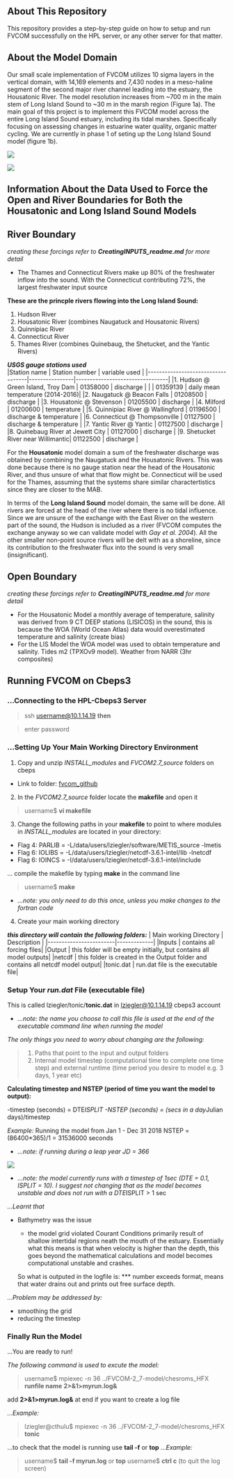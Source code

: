 ## About This Repository

This repository provides a step-by-step guide on how to setup and run FVCOM successfully on the HPL server, or any other server for that matter. 

## About the Model Domain
Our small scale implementation of FVCOM utilizes 10 sigma layers in the vertical domain, with 14,169 elements and 7,430 nodes in a meso-haline segment of the second major river channel leading into the estuary, the Housatonic River. The model resolution increases from ~700 m in the main stem of Long Island Sound to ~30 m in the marsh region (Figure 1a). The main goal of this project is to implement this FVCOM model across the entire Long Island Sound estuary, including its tidal marshes. Specifically focusing on assessing changes in estuarine water quality, organic matter cycling. We are currently in phase 1 of seting up the Long Island Sound model (figure 1b).

![](./../github-figures/mesh_hr.jpeg)

![](./../github-figures/lis_grid.001.jpeg)

## Information About the Data Used to Force the Open and River Boundaries for Both the Housatonic and Long Island Sound Models 

## River Boundary 
*creating these forcings refer to **CreatingINPUTS_readme.md** for more detail*

- The Thames and Connecticut Rivers make up 80% of the freshwater inflow into the sound. With the Connecticut contributing 72%,
the largest freshwater input source

**These are the princple rivers flowing into the Long Island Sound:**

1. Hudson River 
2. Housatonic River (combines Naugatuck and Housatonic Rivers)
3. Quinnipiac River
4. Connecticut River
5. Thames River (combines Quinebaug, the Shetucket, and the Yantic Rivers)

***USGS gauge stations used***  
|Station name                       | Station number | variable used                   |
|-----------------------------------|----------------|---------------------------------|
|1. Hudson @ Green Island, Troy Dam | 01358000       | discharge                       |
|                                   | 01359139       | daily mean temperature (2014-2016)|
|2. Naugatuck @ Beacon Falls        | 01208500       | discharge                       |
|3. Housatonic @ Stevenson          | 01205500       | discharge                       |
|4. Milford                         | 01200600       | temperature                     |
|5. Quinnipiac River @ Wallingford  | 01196500       | discharge & temperature         |
|6. Connecticut @ Thompsonville     | 01127500       | discharge & temperature         | 
|7. Yantic River @ Yantic           | 01127500       | discharge                       |
|8. Quinebaug River at Jewett City  | 01127000       | discharge                       |
|9. Shetucket River near Willimantic| 01122500       | discharge                       |

For the **Housatonic** model domain a sum of the freshwater discharge was obtained by combining the Naugatuck and the Housatonic Rivers. 
This was done because there is no gauge station near the head of the Housatonic River, and thus unsure of what that flow might be. 
Connecticut will be used for the Thames, assuming that the systems share similar charactertistics since they are closer to the MAB.

In terms of the **Long Island Sound** model domain, the same will be done. All rivers are forced at the head of the river where there is no tidal influence. Since we are unsure of the exchange with the East River on the western part of the sound, the Hudson is included as a river (FVCOM computes the exchange anyway so we can validate model with 
*Gay et al. 2004*). All the other smaller non-point source rivers will be delt with as a shoreline, since its contribution to the freshwater flux into the sound is very small (insignificant). 

## Open Boundary
*creating these forcings refer to **CreatingINPUTS_readme.md** for more detail*

- For the Housatonic Model a monthly average of temperature, salinity was derived from 9 CT DEEP stations (LISICOS) in the sound,
this is because the WOA (World Ocean Atlas) data would overestimated temperature and salinity (create bias)
- For the LIS Model the WOA model was used to obtain temperature and salinity. Tides m2 (TPXOv9 model). Weather from NARR (3hr composites)

## Running FVCOM on Cbeps3

### ...Connecting to the HPL-Cbeps3 Server 

> ssh username@10.1.14.19 **then**

> enter password

### ...Setting Up Your Main Working Directory Environment  

1. Copy and unzip *INSTALL_modules* and *FVCOM2.7_source* folders on cbeps
- Link to folder: [fvcom_github]

2. In the *FVCOM2.7_source* folder locate the **makefile** and open it

> username$ **vi makefile**

3. Change the following paths in your **makefile** to point to where modules in *INSTALL_modules* are located in your directory:

 - Flag 4: PARLIB = -L/data/users/lziegler/software/METIS_source -lmetis
 - Flag 6: IOLIBS =  -L/data/users/lziegler/netcdf-3.6.1-intel/lib  -lnetcdf
 - Flag 6: IOINCS =  -I/data/users/lziegler/netcdf-3.6.1-intel/include

... compile the makefile by typing **make** in the command line

> username$ **make**

- *...note: you only need to do this once, unless you make changes to the fortran code*

4. Create your main working directory 

***this directory will contain the following folders:***
| Main working Directory | Description |
|------------------------|-------------|
|Inputs                  | contains all forcing files|
|Output                  | this folder will be empty initially, but contains all model outputs|
|netcdf                  | this folder is created in the Output folder and contains all netcdf model output|
|tonic.dat               | run.dat file is the executable file|

### Setup Your *run.dat* File (executable file)

This is called lziegler/tonic/**tonic.dat** in lziegler@10.1.14.19 cbeps3 account
- *...note: the name you choose to call this file is used at the end of the executable command line when running the model*

*The only things you need to worry about changing are the following:*
>1. Paths that point to the input and output folders
>2. Internal model timestep (computational time to complete one time step) and external runtime (time period you desire to model e.g. 3 days, 1 year etc)

**Calculating timestep and NSTEP (period of time you want the model to output):**

-timestep (seconds) = DTE*ISPLIT 
-NSTEP (seconds) = (secs in a day*Julian days)/timestep

*Example:*
Running the model from Jan 1 - Dec 31 2018
NSTEP = (86400*365)/1
      = 31536000 seconds 
- *...note: if running during a leap year JD = 366*

![](./../github-figures/runfile1.jpeg)

- *...note: the model currently runs with a timestep of 1sec (DTE = 0.1, ISPLIT = 10). I suggest not changing that as the model becomes unstable and does not run with a DTE*ISPLIT > 1 sec

*...Learnt that*
- Bathymetry was the issue
  - the model grid violated Courant Conditions primarily result of shallow intertidal regions neath the mouth of the   estuary. Essentially what this means is that when velocity is higher than the depth, this goes beyond the mathematical calculations and model becomes computational unstable and crashes.
  
  So what is outputed in the logfile is: *** number exceeds format, means that water drains out and prints out free surface depth.

*...Problem may be addressed by:*
- smoothing the grid
- reducing the timestep

### Finally Run the Model

...You are ready to run!

*The following command is used to excute the model:*
> username$ mpiexec -n 36 ../FVCOM-2_7-model/chesroms_HFX **runfile name** **2>&1>myrun.log&**

add **2>&1>myrun.log&** at end if you want to create a log file

*...Example:*
> lziegler@cthulu$ mpiexec -n 36 ../FVCOM-2_7-model/chesroms_HFX **tonic** 

...to check that the model is running use **tail -f** or **top**
*...Example:*
  > username$ **tail -f myrun.log** or **top**
  > username$ **ctrl c** (to quit the log screen) 


[fvcom_github]: https://github.com/LisaZiegler/FVCOM-github
